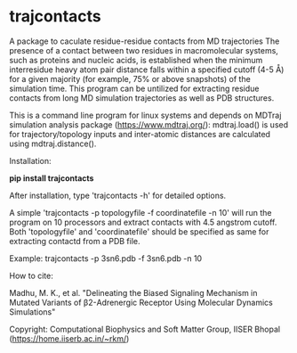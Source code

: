 # trajcontacts
A package to caculate residue-residue contacts from MD trajectories
The presence of a contact between two residues in macromolecular systems, such as proteins and nucleic acids, is established when the minimum interresidue heavy atom pair distance falls within a specified cutoff (4-5 Å) for a given majority (for example, 75% or above snapshots) of the simulation time. This program can be untilized for extracting residue contacts from long MD simulation trajectories as well as PDB structures.

This is a command line program for linux systems and depends on MDTraj simulation analysis package (https://www.mdtraj.org/): mdtraj.load() is used for trajectory/topology inputs and inter-atomic distances are calculated using mdtraj.distance().

Installation:

**pip install trajcontacts**

After installation, type 'trajcontacts -h' for detailed options.

A simple 'trajcontacts -p topologyfile -f coordinatefile -n 10' will run the program on 10 processors and extract contacts with 4.5 angstrom cutoff. Both 'topologyfile' and 'coordinatefile' should be specified as same for extracting contactd from a PDB file.

Example:  trajcontacts -p 3sn6.pdb -f 3sn6.pdb -n 10


How to cite:

Madhu, M. K., et al. "Delineating the Biased Signaling Mechanism in Mutated Variants of β2-Adrenergic Receptor Using Molecular Dynamics Simulations"


Copyright: Computational Biophysics and Soft Matter Group, IISER Bhopal (https://home.iiserb.ac.in/~rkm/)
